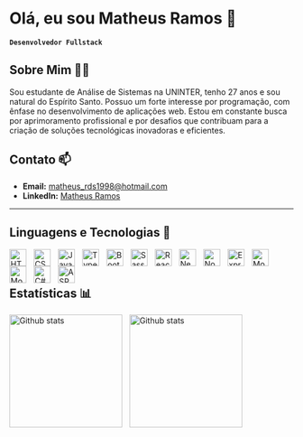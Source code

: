 # Olá, eu sou Matheus Ramos 👋

**`Desenvolvedor Fullstack`**

## Sobre Mim 🧑‍💻
Sou estudante de Análise de Sistemas na UNINTER, tenho 27 anos e sou natural do Espírito Santo. Possuo um forte interesse por programação, com ênfase no desenvolvimento de aplicações web. Estou em constante busca por aprimoramento profissional e por desafios que contribuam para a criação de soluções tecnológicas inovadoras e eficientes.

## Contato 📫
- **Email:** [matheus_rds1998@hotmail.com](mailto:matheus_rds1998@hotmail.com)
- **LinkedIn:** [Matheus Ramos](https://www.linkedin.com/in/matheus-r-d-s/)

---
## Linguagens e Tecnologias 🤖
<img align="left" alt="HTML" title="HTML" width="30px" style="padding-right:10px" src="https://cdn.jsdelivr.net/gh/devicons/devicon@latest/icons/html5/html5-original.svg" />
<img align="left" alt="CSS" title="CSS" width="30px" style="padding-right:10px" src="https://cdn.jsdelivr.net/gh/devicons/devicon@latest/icons/css3/css3-original.svg" />
<img align="left" alt="JavaScript" title="JavaScript" width="30px" style="padding-right:10px" src="https://cdn.jsdelivr.net/gh/devicons/devicon@latest/icons/javascript/javascript-original.svg" />
<img align="left" alt="TypeScript" title="TypeScript" width="30px" style="padding-right:10px" src="https://cdn.jsdelivr.net/gh/devicons/devicon@latest/icons/typescript/typescript-original.svg" />
<img align="left" alt="Bootstrap" title="Bootstrap" width="30px" style="padding-right:10px" src="https://cdn.jsdelivr.net/gh/devicons/devicon@latest/icons/bootstrap/bootstrap-original.svg" />
<img align="left" alt="Sass" title="Sass" width="30px" style="padding-right:10px" src="https://cdn.jsdelivr.net/gh/devicons/devicon@latest/icons/sass/sass-original.svg" />
<img align="left" alt="React" title="React" width="30px" style="padding-right:10px" src="https://cdn.jsdelivr.net/gh/devicons/devicon@latest/icons/react/react-original.svg" />
<img align="left" alt="Next.js" title="Next.js" width="30px" style="padding-right:10px" src="https://cdn.jsdelivr.net/gh/devicons/devicon@latest/icons/nextjs/nextjs-original.svg" />
<img align="left" alt="Node.js" title="Node.js" width="30px" style="padding-right:10px" src="https://cdn.jsdelivr.net/gh/devicons/devicon@latest/icons/nodejs/nodejs-original.svg" />
<img align="left" alt="Express" title="Express" width="30px" style="padding-right:10px" src="https://cdn.jsdelivr.net/gh/devicons/devicon@latest/icons/express/express-original.svg" />
<img align="left" alt="MongoDB" title="MongoDB" width="30px" style="padding-right:10px" src="https://cdn.jsdelivr.net/gh/devicons/devicon@latest/icons/mongodb/mongodb-original.svg" />
<img align="left" alt="Mongoose" title="Mongoose" width="30px" style="padding-right:10px" src="https://cdn.jsdelivr.net/gh/devicons/devicon@latest/icons/mongoose/mongoose-original.svg" />
<img align="left" alt="C#" title="C#" width="30px" style="padding-right:10px" src="https://cdn.jsdelivr.net/gh/devicons/devicon@latest/icons/csharp/csharp-original.svg" />
<img align="left" alt="ASP.NET Core" title="ASP.NET Core" width="30px" style="padding-right:10px" src="https://cdn.jsdelivr.net/gh/devicons/devicon@latest/icons/dotnetcore/dotnetcore-original.svg" />
          


<br/>
<br/>

## Estatísticas 📊 
<img align="left" height="200" alt="Github stats" style="padding-right: 10px;" src="https://github-readme-stats.vercel.app/api?username=RDSMatheus&show_icons=true&theme=dark&include_all_commits=true&locale=pt-br"/>
<img align="left" height="200" alt="Github stats" style="padding-right: 10px;" src="https://github-readme-stats.vercel.app/api/top-langs/?username=RDSMatheus&theme=dark&layout=compact&custom_title=Tecnologias&langs_count=9"/>


